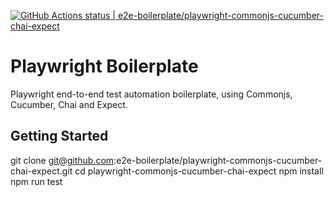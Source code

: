 [![GitHub Actions status | e2e-boilerplate/playwright-commonjs-cucumber-chai-expect](https://github.com/e2e-boilerplate/playwright-commonjs-cucumber-chai-expect/workflows/playwright-commonjs-cucumber-chai-expect/badge.svg)](https://github.com/e2e-boilerplate/playwright-commonjs-cucumber-chai-expect/actions?workflow=playwright-commonjs-cucumber-chai-expect)

# Playwright Boilerplate

Playwright end-to-end test automation boilerplate, using Commonjs, Cucumber, Chai and Expect.

## Getting Started

git clone git@github.com:e2e-boilerplate/playwright-commonjs-cucumber-chai-expect.git
cd playwright-commonjs-cucumber-chai-expect
npm install
npm run test
